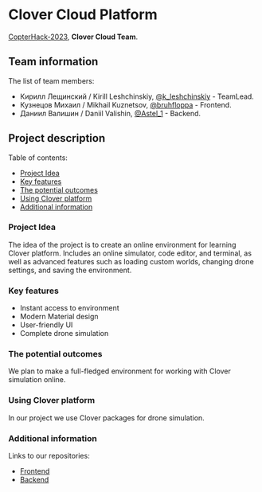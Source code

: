 # Clover Cloud Platform

[CopterHack-2023](copterhack2023.md), **Clover Cloud Team**.

## Team information

The list of team members:

* Кирилл Лещинский / Kirill Leshchinskiy, [@k_leshchinskiy](https://t.me/k_leshchinskiy) - TeamLead.
* Кузнецов Михаил / Mikhail Kuznetsov, [@bruhfloppa](https://t.me/bruhfloppa) - Frontend.
* Даниил Валишин / Daniil Valishin, [@Astel_1](https://t.me/Astel_1) - Backend.

## Project description

Table of contents:

* [Project Idea](#idea)
* [Key features](#features)
* [The potential outcomes](#outcomes)
* [Using Clover platform](#platform)
* [Additional information](#info)

### <a name='idea'></a>Project Idea

The idea of the project is to create an online environment for learning Clover platform. Includes an online simulator, code editor, and terminal, as well as advanced features such as loading custom worlds, changing drone settings, and saving the environment.

### <a name='features'></a>Key features

* Instant access to environment
* Modern Material design
* User-friendly UI
* Complete drone simulation

### <a name='outcomes'></a>The potential outcomes

We plan to make a full-fledged environment for working with Clover simulation online.

### <a name='platform'></a>Using Clover platform

In our project we use Clover packages for drone simulation.

### <a name='info'></a>Additional information

Links to our repositories:

* [Frontend](https://github.com/Clover-Cloud-Platform/clover-cloud-platform-frontend)
* [Backend](https://github.com/Clover-Cloud-Platform/clover-cloud-platform-backend)
